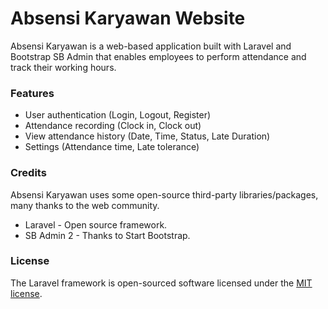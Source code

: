 # Absensi Karyawan Website

Absensi Karyawan is a web-based application built with Laravel and Bootstrap SB Admin that enables employees to perform attendance and track their working hours.

### Features

-   User authentication (Login, Logout, Register)
-   Attendance recording (Clock in, Clock out)
-   View attendance history (Date, Time, Status, Late Duration)
-   Settings (Attendance time, Late tolerance)

### Credits

Absensi Karyawan uses some open-source third-party libraries/packages, many thanks to the web community.

-   Laravel - Open source framework.
-   SB Admin 2 - Thanks to Start Bootstrap.

### License

The Laravel framework is open-sourced software licensed under the [MIT license](https://opensource.org/licenses/MIT).
